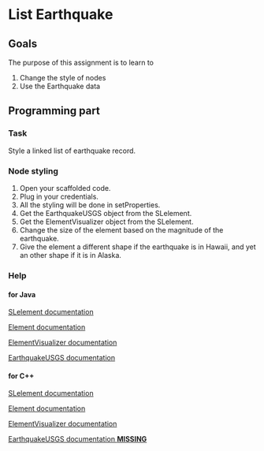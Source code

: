List Earthquake
===============

Goals
-----

The purpose of this assignment is to learn to
1. Change the style of nodes
2. Use the Earthquake data


Programming part
----------------

### Task

Style a linked list of earthquake record.

### Node styling

1. Open your scaffolded code.
2. Plug in your credentials.
3. All the styling will be done in setProperties.
4. Get the EarthquakeUSGS object from the SLelement.
5. Get the ElementVisualizer object from the SLelement.
6. Change the size of the element based on the magnitude of the earthquake.
7. Give the element a different shape if the earthquake is in Hawaii, and yet an other shape if it is in Alaska.

### Help

#### for Java

[SLelement documentation](http://bridgesuncc.github.io/doc/java-api/current/html/classbridges_1_1base_1_1_s_lelement.html)

[Element documentation](http://bridgesuncc.github.io/doc/java-api/current/html/classbridges_1_1base_1_1_element.html)

[ElementVisualizer documentation](http://bridgesuncc.github.io/doc/java-api/current/html/classbridges_1_1base_1_1_element_visualizer.html)

[EarthquakeUSGS documentation](http://bridgesuncc.github.io/doc/java-api/current/html/classbridges_1_1data__src__dependent_1_1_earthquake_u_s_g_s.html)

#### for C++

[SLelement documentation](http://bridgesuncc.github.io/doc/cxx-api/current/html/classbridges_1_1_s_lelement.html)

[Element documentation](http://bridgesuncc.github.io/doc/cxx-api/current/html/classbridges_1_1_element.html)

[ElementVisualizer documentation](http://bridgesuncc.github.io/doc/cxx-api/current/html/classbridges_1_1_element_visualizer.html)

[EarthquakeUSGS documentation **MISSING** ]()
